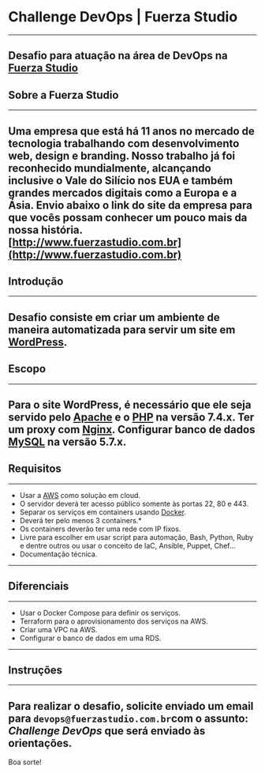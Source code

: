 # Challenge DevOps | Fuerza Studio

---
Desafio para atuação na área de DevOps na [Fuerza Studio](https://fuerzastudio.com.br)
---

## Sobre a Fuerza Studio

---
Uma empresa que está há 11 anos no mercado de tecnologia trabalhando com desenvolvimento web, design e branding. Nosso trabalho já foi reconhecido mundialmente, alcançando inclusive o Vale do Silício nos EUA e também grandes mercados digitais como a Europa e a Ásia.
Envio abaixo o link do site da empresa para que vocês possam conhecer um pouco mais da nossa história.
[http://www.fuerzastudio.com.br](http://www.fuerzastudio.com.br)
---



## Introdução

---
Desafio consiste em criar um ambiente de maneira automatizada para servir um site em [WordPress](https://wordpress.org/).
---

## Escopo

---
Para o site WordPress, é necessário que ele seja servido pelo [Apache](https://www.apache.org/) e o [PHP](https://www.php.net/) na versão 7.4.x.
Ter um proxy com [Nginx](https://www.nginx.com/).
Configurar banco de dados [MySQL](https://www.mysql.com/) na versão 5.7.x.
---

## Requisitos

---
* Usar a [AWS](https://aws.amazon.com/) como solução em cloud.
* O servidor deverá ter acesso público somente às portas 22, 80 e 443.
* Separar os serviços em containers usando [Docker](https://www.docker.com/).
* Deverá ter pelo menos 3 containers.*
* Os containers deverão ter uma rede com IP fixos.
* Livre para escolher em usar script para automação, Bash, Python, Ruby e dentre outros ou usar o conceito de IaC, Ansible, Puppet, Chef...
* Documentação técnica.
---

## Diferenciais

---
* Usar o Docker Compose para definir os serviços.
* Terraform para o aprovisionamento dos serviços na AWS.
* Criar uma VPC na AWS.
* Configurar o banco de dados em uma RDS.
---

## Instruções

---
Para realizar o desafio, solicite enviado um email para `devops@fuerzastudio.com.br`com o assunto: *Challenge DevOps* que será enviado às orientações.
---

Boa sorte!
